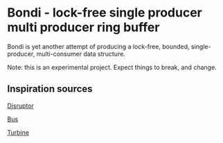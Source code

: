 # Bondi - lock-free single producer multi producer ring buffer

Bondi is yet another attempt of producing a lock-free, bounded, single-producer, multi-consumer data structure.

Note: this is an experimental project. Expect things to break, and change.

## Inspiration sources

[Disruptor](https://github.com/LMAX-Exchange/disruptor)

[Bus](https://github.com/jonhoo/bus/)

[Turbine](https://github.com/polyfractal/Turbine)

